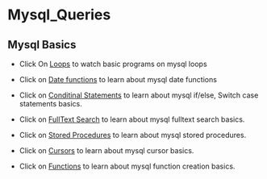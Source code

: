 # Mysql_Queries


## Mysql Basics


* Click On [Loops](https://github.com/sateesh3048/Mysql_Queries/blob/master/Loops.sql.md) to watch basic programs on mysql loops
* Click on [Date functions](https://github.com/sateesh3048/Mysql_Queries/blob/master/date_data_types.sql) to learn about mysql date functions
* Click on [Conditinal Statements](https://github.com/sateesh3048/Mysql_Queries/blob/master/mysql_if_switch_statements.sql.md) to learn about mysql if/else, Switch case statements basics.

* Click on  [FullText Search](https://github.com/sateesh3048/Mysql_Queries/blob/master/fulltext_search.sql) to learn about mysql fulltext search basics.
 
* Click on [Stored Procedures](https://github.com/sateesh3048/Mysql_Queries/blob/master/stored_procedures.sql.md) to learn about mysql stored procedures.

* Click on [Cursors](https://github.com/sateesh3048/Mysql_Queries/blob/master/cursors.sql.md) to learn about mysql cursor basics.

* Click on [Functions](https://github.com/sateesh3048/Mysql_Queries/blob/master/stored_functions.sql.md) to learn about mysql function creation basics.



